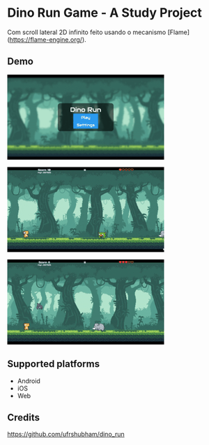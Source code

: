 # Dino Run Game - A Study Project

Com scroll lateral 2D infinito feito usando o mecanismo [Flame] (https://flame-engine.org/).

## Demo

![Menu](branding/menu.gif)

![Jump](branding/jump.gif)

![Hit](branding/hit.gif)

## Supported platforms

- Android
- iOS
- Web

## Credits

https://github.com/ufrshubham/dino_run
